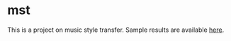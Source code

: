 # mst

This is a project on music style transfer. Sample results are available [here](http://nbviewer.jupyter.org/github/YearnyeenHo/mst/blob/master/result.ipynb).